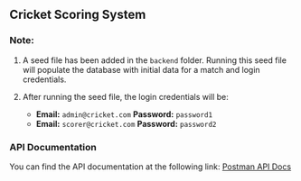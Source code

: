## Cricket Scoring System

### Note:

1. A seed file has been added in the `backend` folder. Running this seed file will populate the database with initial data for a match and login credentials.
2. After running the seed file, the login credentials will be:

   - **Email:** `admin@cricket.com`
     **Password:** `password1`
   - **Email:** `scorer@cricket.com`
     **Password:** `password2`

### API Documentation

You can find the API documentation at the following link:
[Postman API Docs](https://documenter.getpostman.com/view/28986163/2sAYBbe8yY)
